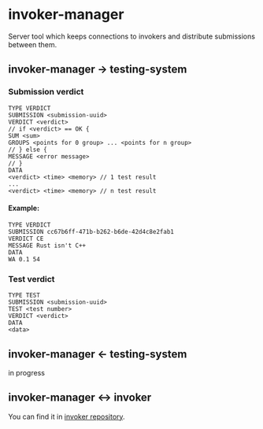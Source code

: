# invoker-manager
Server tool which keeps connections to invokers and distribute submissions between them.

## invoker-manager -> testing-system
### Submission verdict
```
TYPE VERDICT
SUBMISSION <submission-uuid>
VERDICT <verdict>
// if <verdict> == OK {
SUM <sum>
GROUPS <points for 0 group> ... <points for n group>
// } else {
MESSAGE <error message>
// }
DATA
<verdict> <time> <memory> // 1 test result
...
<verdict> <time> <memory> // n test result
```
#### Example:
```
TYPE VERDICT
SUBMISSION cc67b6ff-471b-b262-b6de-42d4c8e2fab1
VERDICT CE
MESSAGE Rust isn't C++
DATA
WA 0.1 54
```

### Test verdict
```
TYPE TEST
SUBMISSION <submission-uuid>
TEST <test number>
VERDICT <verdict>
DATA
<data>
```
## invoker-manager <- testing-system

in progress

## invoker-manager <-> invoker

You can find it in [invoker repository](https://github.com/summer-54/invoker).
